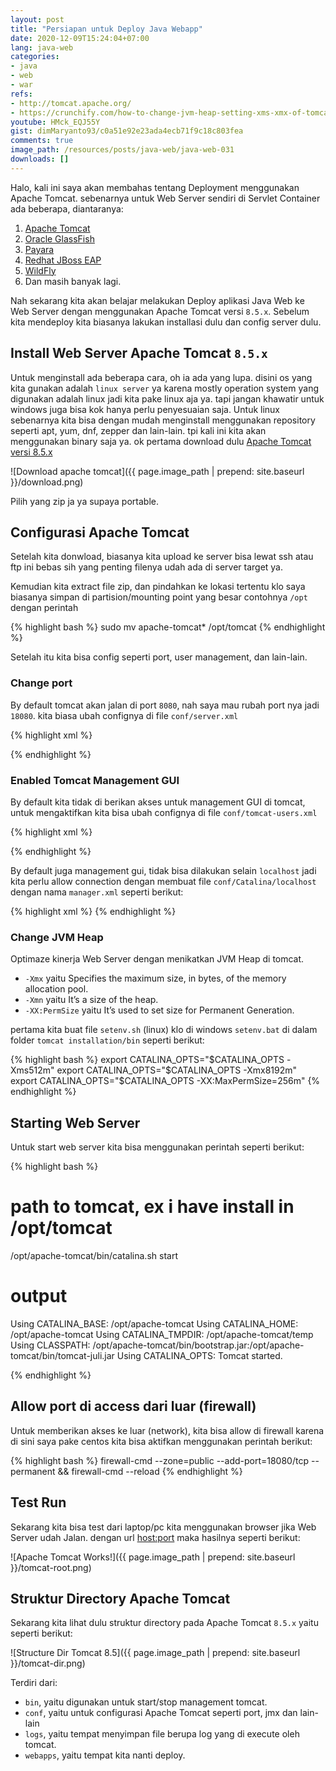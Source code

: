 ```yaml
---
layout: post
title: "Persiapan untuk Deploy Java Webapp"
date: 2020-12-09T15:24:04+07:00
lang: java-web
categories:
- java
- web
- war
refs: 
- http://tomcat.apache.org/
- https://crunchify.com/how-to-change-jvm-heap-setting-xms-xmx-of-tomcat/
youtube: HMck_EQJ55Y
gist: dimMaryanto93/c0a51e92e23ada4ecb71f9c18c803fea
comments: true
image_path: /resources/posts/java-web/java-web-031
downloads: []
---
```


Halo, kali ini saya akan membahas tentang Deployment menggunakan Apache Tomcat. sebenarnya untuk Web Server sendiri di Servlet Container ada beberapa, diantaranya:

1. [Apache Tomcat](http://tomcat.apache.org/)
2. [Oracle GlassFish](https://javaee.github.io/glassfish/)
3. [Payara](https://www.payara.fish/downloads/)
4. [Redhat JBoss EAP](https://www.redhat.com/en/technologies/jboss-middleware/application-platform)
5. [WildFly](https://www.wildfly.org/)
6. Dan masih banyak lagi.

Nah sekarang kita akan belajar melakukan Deploy aplikasi Java Web ke Web Server dengan menggunakan Apache Tomcat versi `8.5.x`. Sebelum kita mendeploy kita biasanya lakukan installasi dulu dan config server dulu.

## Install Web Server Apache Tomcat `8.5.x`

Untuk menginstall ada beberapa cara, oh ia ada yang lupa. disini os yang kita gunakan adalah `linux server` ya karena mostly operation system yang digunakan adalah linux jadi kita pake linux aja ya. tapi jangan khawatir untuk windows juga bisa kok hanya perlu penyesuaian saja. Untuk linux sebenarnya kita bisa dengan mudah menginstall menggunakan repository seperti apt, yum, dnf, zepper dan lain-lain. tpi kali ini kita akan menggunakan binary saja ya. ok pertama download dulu [Apache Tomcat versi 8.5.x](https://tomcat.apache.org/download-80.cgi)

![Download apache tomcat]({{ page.image_path | prepend: site.baseurl }}/download.png)

Pilih yang zip ja ya supaya portable.

## Configurasi Apache Tomcat

Setelah kita donwload, biasanya kita upload ke server bisa lewat ssh atau ftp ini bebas sih yang penting filenya udah ada di server target ya.

Kemudian kita extract file zip, dan pindahkan ke lokasi tertentu klo saya biasanya simpan di partision/mounting point yang besar contohnya `/opt` dengan perintah 

{% highlight bash %}
sudo mv apache-tomcat* /opt/tomcat
{% endhighlight %}

Setelah itu kita bisa config seperti port, user management, dan lain-lain.

### Change port

By default tomcat akan jalan di port `8080`, nah saya mau rubah port nya jadi `18080`. kita biasa ubah confignya di file `conf/server.xml`

{% highlight xml %}
<!-- Chanage Server port if you want -->
<Server port="18005" shutdown="SHUTDOWN">
<Listener className="org.apache.catalina.startup.VersionLoggerListener" />
  <!-- Change Connector port -->
  <Connector port="18080" protocol="HTTP/1.1"
               connectionTimeout="20000"
               redirectPort="8443" />
</Server>
{% endhighlight  %}

### Enabled Tomcat Management GUI

By default kita tidak di berikan akses untuk management GUI di tomcat, untuk mengaktifkan kita bisa ubah confignya di file `conf/tomcat-users.xml`

{% highlight xml %}
<!-- Chanage Server port if you want -->
<tomcat-users xmlns="http://tomcat.apache.org/xml"
              xmlns:xsi="http://www.w3.org/2001/XMLSchema-instance"
              xsi:schemaLocation="http://tomcat.apache.org/xml tomcat-users.xsd"
              version="1.0">
    <!-- Uncomment & Ubah menjadi seperti berikut -->
    <role rolename="tomcat"/>
    <user username="tomcat" password="tomcat" roles="tomcat, manager-gui, manager-script, manager-jmx, manager-status, admin-gui, admin-script"/>
</tomcat-users>
{% endhighlight  %}

By default juga management gui, tidak bisa dilakukan selain `localhost` jadi kita perlu allow connection dengan membuat file `conf/Catalina/localhost` dengan nama `manager.xml` seperti berikut:

{% highlight xml %}
<Context privileged="true" antiResourceLocking="false"
        docBase="${catalina.home}/webapps/manager">
    <Valve className="org.apache.catalina.valves.RemoteAddrValve" allow="^.*$" />
</Context>
{% endhighlight  %}

### Change JVM Heap

Optimaze kinerja Web Server dengan menikatkan JVM Heap di tomcat. 

- `-Xmx` yaitu Specifies the maximum size, in bytes, of the memory allocation pool. 
- `-Xmn` yaitu It’s a size of the heap.
- `-XX:PermSize` yaitu It’s used to set size for Permanent Generation.

pertama kita buat file `setenv.sh` (linux) klo di windows `setenv.bat` di dalam folder `tomcat installation/bin` seperti berikut:

{% highlight bash %}
export CATALINA_OPTS="$CATALINA_OPTS -Xms512m"
export CATALINA_OPTS="$CATALINA_OPTS -Xmx8192m"
export CATALINA_OPTS="$CATALINA_OPTS -XX:MaxPermSize=256m"
{% endhighlight %}

## Starting Web Server

Untuk start web server kita bisa menggunakan perintah seperti berikut:

{% highlight bash %}
# path to tomcat, ex i have install in /opt/tomcat
/opt/apache-tomcat/bin/catalina.sh start

# output
Using CATALINA_BASE:   /opt/apache-tomcat
Using CATALINA_HOME:   /opt/apache-tomcat
Using CATALINA_TMPDIR: /opt/apache-tomcat/temp
Using CLASSPATH:       /opt/apache-tomcat/bin/bootstrap.jar:/opt/apache-tomcat/bin/tomcat-juli.jar
Using CATALINA_OPTS:
Tomcat started.

{% endhighlight %}

## Allow port di access dari luar (firewall)

Untuk memberikan akses ke luar (network), kita bisa allow di firewall karena di sini saya pake centos kita bisa aktifkan menggunakan perintah berikut:

{% highlight bash %}
firewall-cmd --zone=public --add-port=18080/tcp --permanent && firewall-cmd --reload
{% endhighlight %}

## Test Run

Sekarang kita bisa test dari laptop/pc kita menggunakan browser jika Web Server udah Jalan. dengan url [host:port](http://192.168.88.254:18080/) maka hasilnya seperti berikut:

![Apache Tomcat Works!]({{ page.image_path | prepend: site.baseurl }}/tomcat-root.png)

## Struktur Directory Apache Tomcat

Sekarang kita lihat dulu struktur directory pada Apache Tomcat `8.5.x` yaitu seperti berikut:

![Structure Dir Tomcat 8.5]({{ page.image_path | prepend: site.baseurl }}/tomcat-dir.png)

Terdiri dari:

- `bin`, yaitu digunakan untuk start/stop management tomcat.
- `conf`, yaitu untuk configurasi Apache Tomcat seperti port, jmx dan lain-lain
- `logs`, yaitu tempat menyimpan file berupa log yang di execute oleh tomcat.
- `webapps`, yaitu tempat kita nanti deploy.